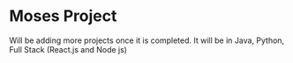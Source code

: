 # Moses Project
 Will be adding more projects once it is completed. It will be in Java, Python, Full Stack (React.js and Node js)
